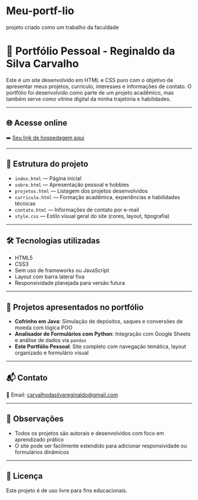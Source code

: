 # Meu-portf-lio
projeto criado como um trabalho da faculdade
# 💼 Portfólio Pessoal - Reginaldo da Silva Carvalho

Este é um site desenvolvido em HTML e CSS puro com o objetivo de apresentar meus projetos, currículo, interesses e informações de contato. O portfólio foi desenvolvido como parte de um projeto acadêmico, mas também serve como vitrine digital da minha trajetória e habilidades.

---

## 🌐 Acesse online

➡️ [Seu link de hospedagem aqui](https://seu-link-de-hospedagem.com)

---

## 📁 Estrutura do projeto

- `index.html` — Página inicial
- `sobre.html` — Apresentação pessoal e hobbies
- `projetos.html` — Listagem dos projetos desenvolvidos
- `curriculo.html` — Formação acadêmica, experiências e habilidades técnicas
- `contato.html` — Informações de contato por e-mail
- `style.css` — Estilo visual geral do site (cores, layout, tipografia)

---

## 🛠️ Tecnologias utilizadas

- HTML5
- CSS3
- Sem uso de frameworks ou JavaScript
- Layout com barra lateral fixa
- Responsividade planejada para versão futura

---

## 📌 Projetos apresentados no portfólio

- **Cofrinho em Java**: Simulação de depósitos, saques e conversões de moeda com lógica POO
- **Analisador de Formulários com Python**: Integração com Google Sheets e análise de dados via `pandas`
- **Este Portfólio Pessoal**: Site completo com navegação temática, layout organizado e formulário visual

---

## 📬 Contato

📧 Email: [carvalhodasilvareginaldo@gmail.com](mailto:carvalhodasilvareginaldo@gmail.com)

---

## 🧠 Observações

- Todos os projetos são autorais e desenvolvidos com foco em aprendizado prático
- O site pode ser facilmente estendido para adicionar responsividade ou formulários dinâmicos

---

## 🔖 Licença

Este projeto é de uso livre para fins educacionais.
